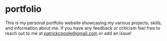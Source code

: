 # portfolio

This is my personal portfolio website showcasing my various projects, skills, and information about me. If you have any feedback 
or criticism feel free to reach out to me at patrickcpoole@gmail.com or add an issue! 

